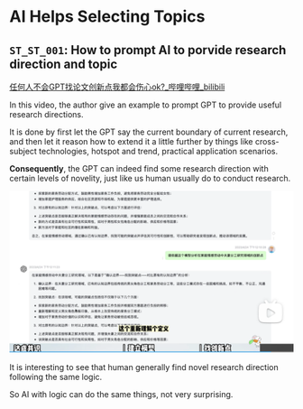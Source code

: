 # AI Helps Selecting Topics



## `ST_ST_001`: How to prompt AI to porvide research direction and topic

[任何人不会GPT找论文创新点我都会伤心ok?_哔哩哔哩_bilibili](https://www.bilibili.com/video/BV1mV4y1R7q5/?spm_id_from=333.999.0.0&vd_source=57ac3ae5415445af2ffe1e61e1722d73)

In this video, the author give an example to prompt GPT to provide useful research directions.

It is done by first let the GPT say the current boundary of current research, and then let it reason how to extend it a little further by things like cross-subject technologies, hotspot and trend, practical application scenarios.

**Consequently**, the GPT can indeed find some research direction with certain levels of novelity, just like us human usually do to conduct research.

<img src="./AI Helps Selecting Topics.assets/image-20230430080535020.png" alt="image-20230430080535020" style="zoom:50%;" />

It is interesting to see that human generally find novel research direction following the same logic.

So AI with logic can do the same things, not very surprising.

